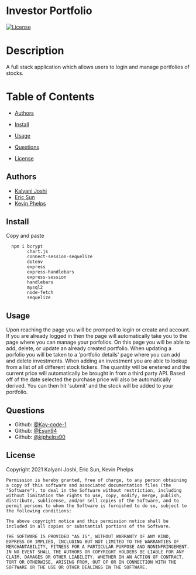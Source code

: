 # Investor Portfolio

[![License](https://img.shields.io/badge/License-MIT-green)](https://opensource.org/licenses/MIT)


  # Description
  
  A full stack application which allows users to login and manage portfolios of stocks.
  
  # Table of Contents
  * [Authors](#authors)
  
  * [Install](#install)

  * [Usage](#usage)
  
  * [Questions](#questions)

  * [License](#license)

  ## Authors
  * [Kalyani Joshi](https://github.com/Kay-code-1?tab=repositories)
  * [Eric Sun](https://github.com/Esun94?tab=repositories)
  * [Kevin Phelps](https://github.com/kjphelps90?tab=repositories)
  
  ## Install
  
  Copy and paste 
  
  
      npm i bcrypt
            chart.js
            connect-session-sequelize
            dotenv
            express
            express-handlebars
            express-session
            handlebars
            mysql2
            node-fetch
            sequelize

  ## Usage
  Upon reaching the page you will be promped to login or create and account. If you are already logged in then the page will automatically take you to the page where you can manage your porfolios. On this page you will be able to add, delete, or update an already created portfolio. When updating a porfolio you will be taken to a 'portfolio details' page where you can add and delete investments. When adding an investment you are able to lookup from a list of all different stock tickers. The quantity will be enetered and the current price will automatically be brought in from a third party API. Based off of the date selected the purchase price will also be automatically derived. You can then hit 'submit' and the stock will be added to your portfolio.

  ## Questions
  * Github: [@Kay-code-1](https://github.com/Kay-code-1?tab=repositories)
  * Github: [@Esun94](https://github.com/Esun94?tab=repositories)
  * Github: [@kjphelps90](https://github.com/kjphelps90?tab=repositories)

  
  
  ## License
   Copyright 2021 Kalyani Joshi, Eric Sun, Kevin Phelps

    Permission is hereby granted, free of charge, to any person obtaining a copy of this software and associated documentation files (the "Software"), to deal in the Software without restriction, including without limitation the rights to use, copy, modify, merge, publish, distribute, sublicense, and/or sell copies of the Software, and to permit persons to whom the Software is furnished to do so, subject to the following conditions:

    The above copyright notice and this permission notice shall be included in all copies or substantial portions of the Software.

    THE SOFTWARE IS PROVIDED "AS IS", WITHOUT WARRANTY OF ANY KIND, EXPRESS OR IMPLIED, INCLUDING BUT NOT LIMITED TO THE WARRANTIES OF MERCHANTABILITY, FITNESS FOR A PARTICULAR PURPOSE AND NONINFRINGEMENT. IN NO EVENT SHALL THE AUTHORS OR COPYRIGHT HOLDERS BE LIABLE FOR ANY CLAIM, DAMAGES OR OTHER LIABILITY, WHETHER IN AN ACTION OF CONTRACT, TORT OR OTHERWISE, ARISING FROM, OUT OF OR IN CONNECTION WITH THE SOFTWARE OR THE USE OR OTHER DEALINGS IN THE SOFTWARE.
  
